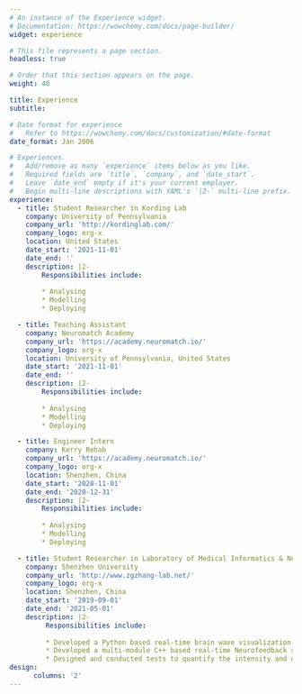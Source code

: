 ```yaml
---
# An instance of the Experience widget.
# Documentation: https://wowchemy.com/docs/page-builder/
widget: experience

# This file represents a page section.
headless: true

# Order that this section appears on the page.
weight: 40

title: Experience
subtitle:

# Date format for experience
#   Refer to https://wowchemy.com/docs/customization/#date-format
date_format: Jan 2006

# Experiences.
#   Add/remove as many `experience` items below as you like.
#   Required fields are `title`, `company`, and `date_start`.
#   Leave `date_end` empty if it's your current employer.
#   Begin multi-line descriptions with YAML's `|2-` multi-line prefix.
experience:
  - title: Student Researcher in Kording Lab
    company: University of Pennsylvania
    company_url: 'http://kordinglab.com/'
    company_logo: org-x
    location: United States
    date_start: '2021-11-01'
    date_end: ''
    description: |2-
        Responsibilities include:
        
        * Analysing
        * Modelling
        * Deploying

  - title: Teaching Assistant
    company: Neuromatch Academy
    company_url: 'https://academy.neuromatch.io/'
    company_logo: org-x
    location: University of Pennsylvania, United States
    date_start: '2021-11-01'
    date_end: ''
    description: |2-
        Responsibilities include:
        
        * Analysing
        * Modelling
        * Deploying

  - title: Engineer Intern
    company: Kerry Rehab
    company_url: 'https://academy.neuromatch.io/'
    company_logo: org-x
    location: Shenzhen, China
    date_start: '2020-11-01'
    date_end: '2020-12-31'
    description: |2-
        Responsibilities include:
        
        * Analysing
        * Modelling
        * Deploying

  - title: Student Researcher in Laboratory of Medical Informatics & Neural Dynamics
    company: Shenzhen University
    company_url: 'http://www.zgzhang-lab.net/'
    company_logo: org-x
    location: Shenzhen, China
    date_start: '2019-09-01'
    date_end: '2021-05-01'
    description: |2-
         Responsibilities include:
    
         * Developed a Python based real-time brain wave visualization tool for host computer
         * Developed a multi-module C++ based real-time Neurofeedback system on OpenBCI
         * Designed and conducted tests to quantify the intensity and depth of the system’s modulation of brain wave
design:
      columns: '2'
---
```

